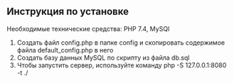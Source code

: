 ## Инструкция по установке

Необходимые технические средства: PHP 7.4, MySQl
1. Создать файл config.php в папке config и скопировать содержимое файла default_config.php в него
2. Создать базу данных MySQL по скрипту из файла db.sql
3. Чтобы запустить сервер, используйте команду php -S 127.0.0.1:8080  -t ./
